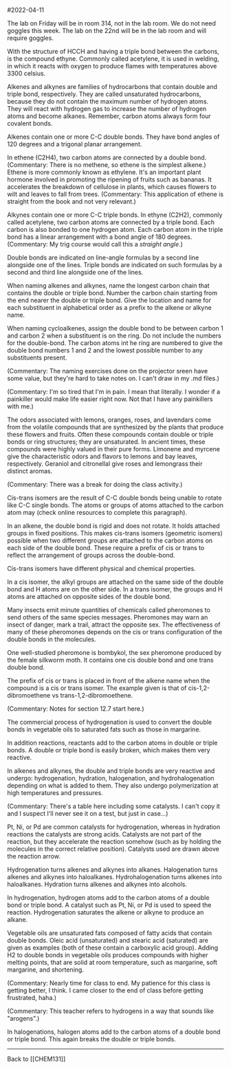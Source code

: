 #2022-04-11

The lab on Friday will be in room 314, not in the lab room.  We do not need goggles this week.  The lab on the 22nd will be in the lab room and will require goggles.

With the structure of HCCH and having a triple bond between the carbons, is the compound ethyne.  Commonly called acetylene, it is used in welding, in which it reacts with oxygen to produce flames with temperatures above 3300 celsius.

Alkenes and alkynes are families of hydrocarbons that contain double and triple bond, respectively.  They are called unsaturated hydrocarbons, because they do not contain the maximum number of hydrogen atoms.  They will react with hydrogen gas to increase the number of hydrogen atoms and become alkanes.  Remember, carbon atoms always form four covalent bonds.

Alkenes contain one or more C-C double bonds.  They have bond angles of 120 degrees and a trigonal planar arrangement.

In ethene (C2H4), two carbon atoms are connected by a double bond.  (Commentary:  There is no methene, so ethene is the simplest alkene.)  Ethene is more commonly known as ethylene.  It's an important plant hormone involved in promoting the ripening of fruits such as bananas.  It accelerates the breakdown of cellulose in plants, which causes flowers to wilt and leaves to fall from trees.  (Commentary:  This application of ethene is straight from the book and not very relevant.)

Alkynes contain one or more C-C triple bonds.  In ethyne (C2H2), commonly called acetylene, two carbon atoms are connected by a triple bond.  Each carbon is also bonded to one hydrogen atom.  Each carbon atom in the triple bond has a linear arrangement with a bond angle of 180 degrees.  (Commentary:  My trig course would call this a *straight angle*.)

Double bonds are indicated on line-angle formulas by a second line alongside one of the lines.  Triple bonds are indicated on such formulas by a second and third line alongside one of the lines.

When naming alkenes and alkynes, name the longest carbon chain that contains the double or triple bond.  Number the carbon chain starting from the end nearer the double or triple bond.  Give the location and name for each substituent in alphabetical order as a prefix to the alkene or alkyne name.

When naming cycloalkenes, assign the double bond to be between carbon 1 and carbon 2 when a substituent is on the ring.  Do not include the numbers for the double-bond.  The carbon atoms int he ring are numbered to give the double bond numbers 1 and 2 and the lowest possible number to any substituents present.

(Commentary:  The naming exercises done on the projector sreen have some value, but they're hard to take notes on.  I can't draw in my .md files.)

(Commentary:  I'm so tired that I'm in pain.  I mean that literally.  I wonder if a painkiller would make life easier right now.  Not that I have any painkillers with me.)

The odors associated with lemons, oranges, roses, and lavendars come from the volatile compounds that are synthesized by the plants that produce these flowers and fruits.  Often these compounds contain double or triple bonds or ring structures; they are unsaturated.  In ancient times, these compounds were highly valued in their pure forms.  Limonene and myrcene give the characteristic odors and flavors to lemons and bay leaves, respectively.  Geraniol and citronellal give roses and lemongrass their distinct aromas.

(Commentary:  There was a break for doing the class activity.)

Cis-trans isomers are the result of C-C double bonds being unable to rotate like C-C single bonds.  The atoms or groups of atoms attached to the carbon atom may (check online resources to complete this paragraph).

In an alkene, the double bond is rigid and does not rotate.  It holds attached groups in fixed positions.  This makes cis-trans isomers (geometric isomers) possible when two different groups are attached to the carbon atoms on each side of the double bond.  These require a prefix of cis or trans to reflect the arrangement of groups across the double-bond.

Cis-trans isomers have different physical and chemical properties.

In a cis isomer, the alkyl groups are attached on the same side of the double bond and H atoms are on the other side.  In a trans isomer, the groups and H atoms are attached on opposite sides of the double bond.

Many insects emit minute quantities of chemicals called pheromones to send others of the same species messages.  Pheromones may warn an insect of danger, mark a trail, attract the opposite sex.  The effectiveness of many of these pheromones depends on the cis or trans configuration of the double bonds in the molecules.

One well-studied pheromone is bombykol, the sex pheromone produced by the female silkworm moth.  It contains one cis double bond and one trans double bond.

The prefix of cis or trans is placed in front of the alkene name when the compound is a cis or trans isomer.  The example given is that of cis-1,2-dibromoethene vs trans-1,2-dibromoethene.

(Commentary:  Notes for section 12.7 start here.)

The commercial process of hydrogenation is used to convert the double bonds in vegetable oils to saturated fats such as those in margarine.

In addition reactions, reactants add to the carbon atoms in double or triple bonds.  A double or triple bond is easily broken, which makes them very reactive.

In alkenes and alkynes, the double and triple bonds are very reactive and undergo: hydrogenation, hydration, halogenation, and hydrohalogenation depending on what is added to them.  They also undergo polymerization at high temperatures and pressures.

(Commentary:  There's a table here including some catalysts.  I can't copy it and I suspect I'll never see it on a test, but just in case...)

Pt, Ni, or Pd are common catalysts for hydrogenation, whereas in hydration reactions the catalysts are strong acids.  Catalysts are not part of the reaction, but they accelerate the reaction somehow (such as by holding the molecules in the correct relative position).  Catalysts used are drawn above the reaction arrow.

Hydrogenation turns alkenes and alkynes into alkanes.  Halogenation turns alkenes and alkynes into haloalkanes.  Hydrohalogenation turns alkenes into haloalkanes.  Hydration turns alkenes and alkynes into alcohols.

In hydrogenation, hydrogen atoms add to the carbon atoms of a double bond or triple bond.  A catalyst such as Pt, Ni, or Pd is used to speed the reaction.  Hydrogenation saturates the alkene or alkyne to produce an alkane.

Vegetable oils are unsaturated fats composed of fatty acids that contain double bonds.  Oleic acid (unsaturated) and stearic acid (saturated) are given as examples (both of these contain a carboxylic acid group).  Adding H2 to double bonds in vegetable oils produces compounds with higher melting points, that are solid at room temperature, such as margarine, soft margarine, and shortening.

(Commentary:  Nearly time for class to end.  My patience for this class is getting better, I think.  I came closer to the end of class before getting frustrated, haha.)

(Commentary:  This teacher refers to hydrogens in a way that sounds like "arogens".)

In halogenations, halogen atoms add to the carbon atoms of a double bond or triple bond.  This again breaks the double or triple bonds.

---
Back to [[CHEM131]]